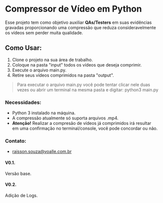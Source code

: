 # Compressor de Vídeo em Python

Esse projeto tem como objetivo auxiliar **QAs/Testers** em suas evidências gravadas proporcionando uma compressão que reduza consideravelmente os vídeos sem perder muita qualidade.

## Como Usar:

1. Clone o projeto na sua área de trabalho.
2. Coloque na pasta "input" todos os vídeos que deseja comprimir.
3. Execute o arquivo main.py.
4. Retire seus vídeos comprimidos na pasta "output".

> Para executar o arquivo main.py você pode tentar clicar nele duas vezes ou abrir um terminal na mesma pasta e digitar: python3 main.py

### Necessidades:
+ Python 3 instalado na máquina.
+ A compressão atualmente só suporta arquivos .mp4.
+ **Atenção!** Realizar a compresão de vídeos já comprimidos irá resultar em uma confirmação no terminal/console, você pode concordar ou não.

### Contato:
+ raisson.souza@voalle.com.br

#### V0.1.
Versão base.

#### V0.2.
Adição de Logs.